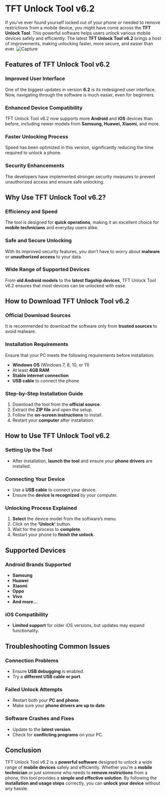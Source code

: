# TFT Unlock Tool v6.2

If you’ve ever found yourself locked out of your phone or needed to remove restrictions from a mobile device, you might have come across the **TFT Unlock Tool**. This powerful software helps users unlock various mobile devices safely and efficiently. The latest **TFT Unlock Tool v6.2** brings a host of improvements, making unlocking faster, more secure, and easier than ever.
![Capture](https://github.com/user-attachments/assets/2cd578ea-cf67-47ce-8bf3-844160cf10d9)

## Features of TFT Unlock Tool v6.2

### Improved User Interface
One of the biggest updates in version **6.2** is its redesigned user interface. Now, navigating through the software is much easier, even for beginners.

### Enhanced Device Compatibility
TFT Unlock Tool v6.2 now supports more **Android** and **iOS** devices than before, including newer models from **Samsung, Huawei, Xiaomi**, and more.

### Faster Unlocking Process
Speed has been optimized in this version, significantly reducing the time required to unlock a phone.

### Security Enhancements
The developers have implemented stronger security measures to prevent unauthorized access and ensure safe unlocking.

## Why Use TFT Unlock Tool v6.2?

### Efficiency and Speed
The tool is designed for **quick operations**, making it an excellent choice for **mobile technicians** and everyday users alike.

### Safe and Secure Unlocking
With its improved security features, you don’t have to worry about **malware** or **unauthorized access** to your data.

### Wide Range of Supported Devices
From **old Android models** to the **latest flagship devices**, TFT Unlock Tool v6.2 ensures that most devices can be unlocked with ease.

## How to Download TFT Unlock Tool v6.2

### Official Download Sources
It is recommended to download the software only from **trusted sources** to avoid malware.

### Installation Requirements
Ensure that your PC meets the following requirements before installation:
- **Windows OS** (Windows 7, 8, 10, or 11)
- At least **4GB RAM**
- **Stable internet connection**
- **USB cable** to connect the phone

### Step-by-Step Installation Guide
1. Download the tool from the **official source**.
2. Extract the **ZIP file** and open the setup.
3. Follow the **on-screen instructions** to install.
4. Restart your **computer** after installation.

## How to Use TFT Unlock Tool v6.2

### Setting Up the Tool
- After installation, **launch the tool** and ensure your **phone drivers** are installed.

### Connecting Your Device
- Use a **USB cable** to connect your device.
- Ensure the **device is recognized** by your computer.

### Unlocking Process Explained
1. **Select** the device model from the software’s menu.
2. Click on the **‘Unlock’** button.
3. Wait for the process to **complete**.
4. Restart your phone to **finish the unlock**.

## Supported Devices

### Android Brands Supported
- **Samsung**
- **Huawei**
- **Xiaomi**
- **Oppo**
- **Vivo**
- **And more...**

### iOS Compatibility
- **Limited support** for older iOS versions, but updates may expand functionality.

## Troubleshooting Common Issues

### Connection Problems
- Ensure **USB debugging** is enabled.
- Try a **different USB cable or port**.

### Failed Unlock Attempts
- Restart both your **PC and phone**.
- Make sure your **phone drivers are up to date**.

### Software Crashes and Fixes
- Update to the **latest version**.
- Check for **conflicting programs** on your PC.




## Conclusion
TFT Unlock Tool v6.2 is a **powerful software** designed to unlock a wide range of **mobile devices** safely and efficiently. Whether you’re a **mobile technician** or just someone who needs to **remove restrictions** from a phone, this tool provides a **simple and effective solution**. By following the **installation and usage steps** correctly, you can **unlock your device** without any hassle.
